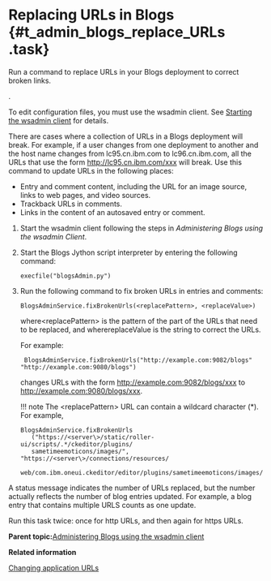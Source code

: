 # Replacing URLs in Blogs {#t_admin_blogs_replace_URLs .task}

Run a command to replace URLs in your Blogs deployment to correct broken links.

.

To edit configuration files, you must use the wsadmin client. See [Starting the wsadmin client](t_admin_wsadmin_starting.md) for details.

There are cases where a collection of URLs in a Blogs deployment will break. For example, if a user changes from one deployment to another and the host name changes from lc95.cn.ibm.com to lc96.cn.ibm.com, all the URLs that use the form http://lc95.cn.ibm.com/xxx will break. Use this command to update URLs in the following places:

-   Entry and comment content, including the URL for an image source, links to web pages, and video sources.
-   Trackback URLs in comments.
-   Links in the content of an autosaved entry or comment.

1.  Start the wsadmin client following the steps in *Administering Blogs using the wsadmin Client*.

2.  Start the Blogs Jython script interpreter by entering the following command:

    ```
    execfile("blogsAdmin.py")
    ```

3.  Run the following command to fix broken URLs in entries and comments:

    ```
    BlogsAdminService.fixBrokenUrls(<replacePattern>, <replaceValue>)
    ```

    where<replacePattern\> is the pattern of the part of the URLs that need to be replaced, and wherereplaceValue is the string to correct the URLs.

    For example:

    ```
     BlogsAdminService.fixBrokenUrls("http://example.com:9082/blogs" 
    "http://example.com:9080/blogs")
    ```

    changes URLs with the form http://example.com:9082/blogs/xxx to http://example.com:9080/blogs/xxx.

    !!! note
    The <replacePattern\> URL can contain a wildcard character \(\*\). For example,

    ```
    BlogsAdminService.fixBrokenUrls
       ("https://<server\>/static/roller-ui/scripts/.*/ckeditor/plugins/
       sametimeemoticons/images/", "https://<server\>/connections/resources/
       web/com.ibm.oneui.ckeditor/editor/plugins/sametimeemoticons/images/")
    ```


A status message indicates the number of URLs replaced, but the number actually reflects the number of blog entries updated. For example, a blog entry that contains multiple URLS counts as one update.

Run this task twice: once for http URLs, and then again for https URLs.

**Parent topic:**[Administering Blogs using the wsadmin client](../admin/r_admin_blogs_wsadmin.md)

**Related information**  


[Changing application URLs](../admin/t_admin_common_change_context_root.md)

